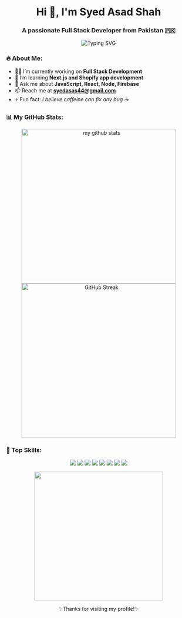 <h1 align="center">Hi 👋, I'm Syed Asad Shah</h1>
<h3 align="center">A passionate Full Stack Developer from Pakistan 🇵🇰</h3>

<p align="center">
  <img src="https://readme-typing-svg.herokuapp.com?font=Fira+Code&size=22&duration=3000&pause=1000&color=F7971E&center=true&vCenter=true&width=500&lines=Turning+coffee+into+code+☕💻;Full+Stack+Developer+🚀;JavaScript+Everything+🔥;Love+React+%2B+Next+JS;MongoDB+Express+Node+Firebase+Fan+❤️" alt="Typing SVG" />
</p>

### 🔥 About Me:
- 👨‍💻 I’m currently working on **Full Stack Development**
- 🌱 I’m learning **Next.js and Shopify app development**
- 💬 Ask me about **JavaScript, React, Node, Firebase**
- 📫 Reach me at **syedasas44@gmail.com**
- ⚡ Fun fact: *I believe caffeine can fix any bug ☕*

### 📊 My GitHub Stats:

<p align="center">
  <img src="https://github-readme-stats.vercel.app/api?username=[syedasad2]&show_icons=true&theme=radical" alt="my github stats" width="420"/>  
  <img src="https://github-readme-streak-stats.herokuapp.com?user=[syedasad2]&theme=radical&date_format=M%20j%5B%2C%20Y%5D" alt="GitHub Streak" width="420"/>
</p>

### 🎨 Top Skills:

<p align="center">
  <img src="https://img.shields.io/badge/HTML-F16529?style=for-the-badge&logo=html5&logoColor=white"/>
  <img src="https://img.shields.io/badge/CSS-2965F1?style=for-the-badge&logo=css3&logoColor=white"/>
  <img src="https://img.shields.io/badge/JavaScript-F7DF1E?style=for-the-badge&logo=javascript&logoColor=black"/>
  <img src="https://img.shields.io/badge/React-61DAFB?style=for-the-badge&logo=react&logoColor=black"/>
  <img src="https://img.shields.io/badge/Next.js-000000?style=for-the-badge&logo=next.js&logoColor=white"/>
  <img src="https://img.shields.io/badge/Node.js-3C873A?style=for-the-badge&logo=node.js&logoColor=white"/>
  <img src="https://img.shields.io/badge/MongoDB-4EA94B?style=for-the-badge&logo=mongodb&logoColor=white"/>
  <img src="https://img.shields.io/badge/Firebase-FFCA28?style=for-the-badge&logo=firebase&logoColor=black"/>
</p>

<p align="center">
  <img src="https://media.giphy.com/media/qgQUggAC3Pfv687qPC/giphy.gif" width="350px">
</p>

<p align="center">✨Thanks for visiting my profile!✨</p>

